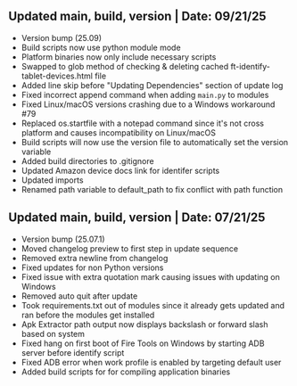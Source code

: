 ## Updated main, build, version | Date: 09/21/25
- Version bump (25.09)
- Build scripts now use python module mode
- Platform binaries now only include necessary scripts
- Swapped to glob method of checking & deleting cached ft-identify-tablet-devices.html file
- Added line skip before "Updating Dependencies" section of update log
- Fixed incorrect append command when adding `main.py` to modules
- Fixed Linux/macOS versions crashing due to a Windows workaround #79 
- Replaced os.startfile with a notepad command since it's not cross platform and causes incompatibility on Linux/macOS
- Build scripts will now use the version file to automatically set the version variable
- Added build directories to .gitignore
- Updated Amazon device docs link for identifer scripts
- Updated imports
- Renamed path variable to default_path to fix conflict with path function 

## Updated main, build, version | Date: 07/21/25
- Version bump (25.07.1)
- Moved changelog preview to first step in update sequence
- Removed extra newline from changelog
- Fixed updates for non Python versions
- Fixed issue with extra quotation mark causing issues with updating on Windows
- Removed auto quit after update
- Took requirements.txt out of modules since it already gets updated and ran before the modules get installed
- Apk Extractor path output now displays backslash or forward slash based on system
- Fixed hang on first boot of Fire Tools on Windows by starting ADB server before identify script
- Fixed ADB error when work profile is enabled by targeting default user
- Added build scripts for for compiling application binaries
